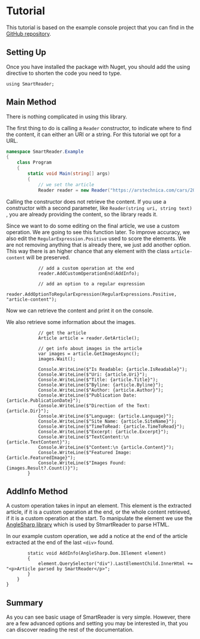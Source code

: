 # Tutorial

This tutorial is based on the example console project that you can find in the [GitHub repository](https://github.com/strumenta/SmartReader).

## Setting Up

Once you have installed the package with Nuget, you should add the using directive to shorten the code you need to type.

```
using SmartReader;
```

## Main Method

There is nothing complicated in using this library. 

The first thing to do is calling a `Reader` constructor, to indicate where to find the content, it can either an URI or a string. For this tutorial we opt for a URL.

```csharp
namespace SmartReader.Example
{
    class Program
    {
 		static void Main(string[] args)
        {
            // we set the article
            Reader reader = new Reader("https://arstechnica.com/cars/2020/03/as-covid-19-spreads-truckers-need-to-keep-on-trucking/");
```

Calling the constructor does not retrieve the content. If you use a constructor with a second parameter, like `Reader(string uri, string text)` , you are already providing the content, so the library reads it.

Since we want to do some editing on the final article, we use a custom operation. We are going to see this function later. To improve accuracy, we also edit the `RegularExpression.Positive` used to score the elements. We are not removing anything that is already there, we just add another option. This way there is an higher chance that any element with the class `article-content` will be preserved.

            	// add a custom operation at the end
            	reader.AddCustomOperationEnd(AddInfo);
    
            	// add an option to a regular expression
            	reader.AddOptionToRegularExpression(RegularExpressions.Positive, "article-content");        	
Now we can retrieve the content and print it on the console.

We also retrieve some information about the images.

```
        	// get the article
        	Article article = reader.GetArticle();

        	// get info about images in the article
        	var images = article.GetImagesAsync();
        	images.Wait();

        	Console.WriteLine($"Is Readable: {article.IsReadable}");
        	Console.WriteLine($"Uri: {article.Uri}");
        	Console.WriteLine($"Title: {article.Title}");
        	Console.WriteLine($"Byline: {article.Byline}");
        	Console.WriteLine($"Author: {article.Author}");
        	Console.WriteLine($"Publication Date: {article.PublicationDate}");
        	Console.WriteLine($"Direction of the Text: {article.Dir}");
        	Console.WriteLine($"Language: {article.Language}");
        	Console.WriteLine($"Site Name: {article.SiteName}");
        	Console.WriteLine($"TimeToRead: {article.TimeToRead}");
        	Console.WriteLine($"Excerpt: {article.Excerpt}");
        	Console.WriteLine($"TextContent:\n {article.TextContent}");
        	Console.WriteLine($"Content:\n {article.Content}");
        	Console.WriteLine($"Featured Image: {article.FeaturedImage}");
       		Console.WriteLine($"Images Found: {images.Result?.Count()}");
    	}
```

## AddInfo Method

A custom operation takes in input an element. This element is the extracted article, if it is a custom operation at the end, or the whole content retrieved, if it is a custom operation at the start. To manipulate the element we use the [AngleSharp library](https://anglesharp.github.io/) which is used by StmartReader to parse HTML.

In our example custom operation, we add a notice at the end of the article extracted at the end of the last `<div>` found.

```
        static void AddInfo(AngleSharp.Dom.IElement element)
        {       
            element.QuerySelector("div").LastElementChild.InnerHtml += "<p>Article parsed by SmartReader</p>";
        }
    }
}	       	
```

## Summary

As you can see basic usage of SmartReader is very simple. However, there are a few advanced options and setting you may be interested in, that you can discover reading the rest of the documentation.